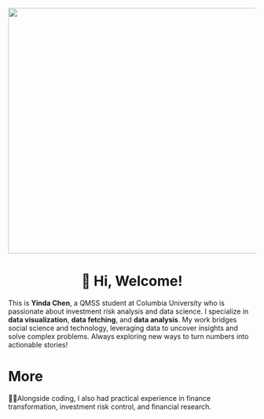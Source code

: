 <p align="center">
  <img src="https://raw.githubusercontent.com/cyd794506984/cyd794506984/main/Header.png" alt="Header Image" width="2500" height="500">
</p>

<h1 align="center">👋 Hi, Welcome!</h1>

This is **Yinda Chen**, a QMSS student at Columbia University who is passionate about investment risk analysis and data science. I specialize in **data visualization**, **data fetching**, and **data analysis**. My work bridges social science and technology, leveraging data to uncover insights and solve complex problems. Always exploring new ways to turn numbers into actionable stories!

<h1>More</h1>
👨‍💼Alongside coding, I also had practical experience in finance transformation, investment risk control, and financial research.
